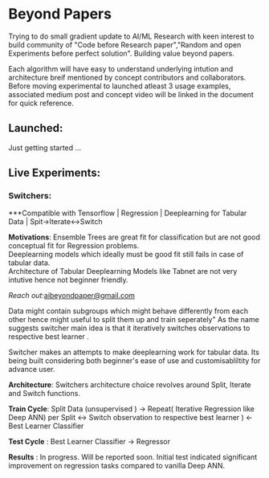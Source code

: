 # Beyond Papers 
Trying to do small gradient update to AI/ML Research with keen interest to build community of  "Code before Research paper","Random and open Experiments before perfect solution". Building value beyond papers.
 
Each algorithm will have easy to understand underlying intution and architecture breif mentioned by concept contributors and collaborators. Before moving experimental to launched atleast 3 usage examples, associated medium post and concept video will be linked in the document for quick reference. 

## Launched:
Just getting started ...

       


## Live Experiments:

### **Switchers**: 
***Compatible with Tensorflow | Regression | Deeplearning for Tabular Data | Spit->Iterate<->Switch

**Motivations**: 
      Ensemble Trees are great fit for classification but are not good conceptual fit for Regression problems.  
      Deeplearning models which ideally must be good fit still fails in case of tabular data.  
      Architecture of Tabular Deeplearning Models like Tabnet are not very intutive hence not beginner friendly.  

*Reach out*:aibeyondpaper@gmail.com


Data might contain subgroups which might behave differently from each other hence might useful to split them up and train seperately"
As the name suggests switcher main idea is that it iteratively switches observations to respective best learner .

Switcher makes an attempts to make deeplearning work for tabular data. Its being built considering both beginner's ease of use and customisabliltity for advance user.

**Architecture**: Switchers architecture choice revolves around Split, Iterate and Switch functions.

**Train Cycle**:  Split Data (unsupervised ) -> Repeat( Iterative Regression like Deep ANN) per Split <-> Switch observation to respective best learner ) <- Best Learner Classifier

**Test Cycle** :  Best Learner Classifier -> Regressor 

**Results** : In progress. Will be reported soon. Initial test indicated significant improvement on regression tasks compared to vanilla Deep ANN. 








    
